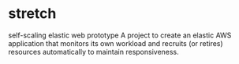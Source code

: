 # stretch
self-scaling elastic web prototype
A project to create an elastic AWS application that monitors its own workload and recruits (or retires) resources automatically
to maintain responsiveness.
